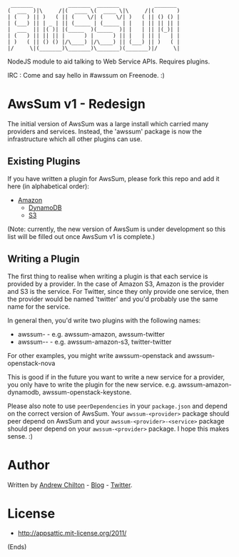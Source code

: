 ```
 _______           _______  _______           _______ 
(  ___  )|\     /|(  ____ \(  ____ \|\     /|(       )
| (   ) || )   ( || (    \/| (    \/| )   ( || () () |
| (___) || | _ | || (_____ | (_____ | |   | || || || |
|  ___  || |( )| |(_____  )(_____  )| |   | || |(_)| |
| (   ) || || || |      ) |      ) || |   | || |   | |
| )   ( || () () |/\____) |/\____) || (___) || )   ( |
|/     \|(_______)\_______)\_______)(_______)|/     \|

```

NodeJS module to aid talking to Web Service APIs. Requires plugins.

IRC : Come and say hello in #awssum on Freenode. :)

# AwsSum v1 - Redesign #

The initial version of AwsSum was a large install which carried many providers and services. Instead, the 'awssum'
package is now the infrastructure which all other plugins can use.

## Existing Plugins ##

If you have written a plugin for AwsSum, please fork this repo and add it here (in alphabetical order):

* [Amazon](https://github.com/awssum/awssum-amazon)
    * [DynamoDB](https://github.com/awssum/awssum-amazon-dynamodb)
    * [S3](https://github.com/awssum/awssum-amazon-s3)

(Note: currently, the new version of AwsSum is under development so this list will be filled out once AwsSum v1 is
complete.)

## Writing a Plugin ##

The first thing to realise when writing a plugin is that each service is provided by a provider. In the case of Amazon
S3, Amazon is the provider and S3 is the service. For Twitter, since they only provide one service, then the provider
would be named 'twitter' and you'd probably use the same name for the service.

In general then, you'd write two plugins with the following names:

* awssum-<provider> - e.g. awssum-amazon, awssum-twitter
* awssum-<provider>-<service> - e.g. awssum-amazon-s3, twitter-twitter

For other examples, you might write awssum-openstack and awssum-openstack-nova

This is good if in the future you want to write a new service for a provider, you only have to write the plugin for the
new service. e.g. awssum-amazon-dynamodb, awssum-openstack-keystone.

Please also note to use ```peerDependencies``` in your ```package.json``` and depend on the correct version of
AwsSum. Your ```awssum-<provider>``` package should peer depend on AwsSum and your ```awssum-<provider>-<service>```
package should peer depend on your ```awssum-<provider>``` package. I hope this makes sense. :)

# Author #

Written by [Andrew Chilton](http://chilts.org/) - [Blog](http://chilts.org/blog/) -
[Twitter](https://twitter.com/andychilton).

# License #

* http://appsattic.mit-license.org/2011/

(Ends)


